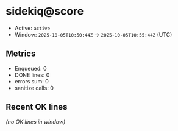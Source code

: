 # sidekiq@score

- Active: `active`
- Window: `2025-10-05T10:50:44Z` → `2025-10-05T10:55:44Z` (UTC)

## Metrics
- Enqueued: 0
- DONE lines: 0
- errors sum: 0
- sanitize calls: 0

## Recent OK lines
_(no OK lines in window)_
